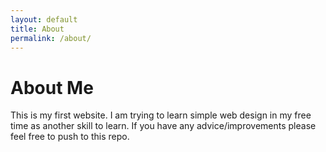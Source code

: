 ```yaml
---
layout: default
title: About
permalink: /about/
---
```


# About Me

This is my first website. I am trying to learn simple web design in my free time as another skill to learn. If you have any advice/improvements please feel free to push to this repo.
